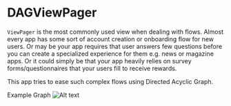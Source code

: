 # DAGViewPager

`ViewPager` is the most commonly used view when dealing with flows. Almost every app has some sort of account creation or onboarding flow for new users. Or may be your app requires that user answers few questions before you can create a specialized experience for them e.g. news or magazine apps. Or it could simply be that your app heavily relies on survey forms/questionnaires that your users fill to receive rewards.

This app tries to ease such complex flows using Directed Acyclic Graph. 


Example Graph
![Alt text](https://cdn-images-1.medium.com/max/1600/1*fCdB8ltfNn-OaXzC7ULRDQ.png "Example graph")
